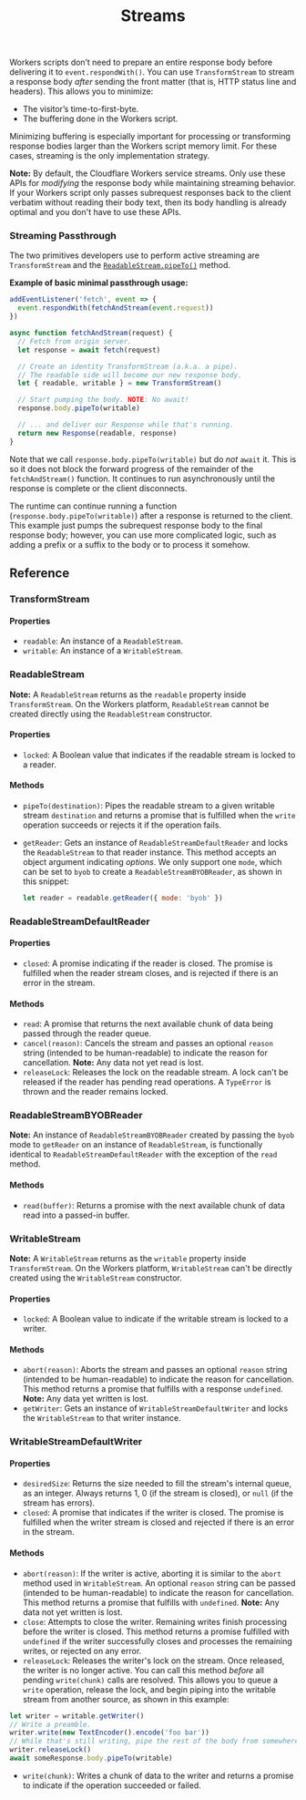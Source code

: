 ﻿---
title: Streams
weight: 5
---

Workers scripts don’t need to prepare an entire response body before delivering it to `event.respondWith()`. You can use `TransformStream` to stream a response body _after_ sending the front matter (that is, HTTP status line and headers). This allows you to minimize:

* The visitor’s time-to-first-byte.
* The buffering done in the Workers script.

Minimizing buffering is especially important for processing or transforming response bodies larger than the Workers script memory limit. For these cases, streaming is the only implementation strategy.

**Note:** By default, the Cloudflare Workers service streams. Only use these APIs for _modifying_ the response body while maintaining streaming behavior. If your Workers script only passes subrequest responses back to the client verbatim without reading their body text, then its body handling is already optimal and you don't have to use these APIs.

### Streaming Passthrough

The two primitives developers use to perform active streaming are `TransformStream` and the [`ReadableStream.pipeTo()`](https://developer.mozilla.org/en-US/docs/Web/API/ReadableStream/pipeTo) method.

**Example of basic minimal passthrough usage:**

```javascript
addEventListener('fetch', event => {
  event.respondWith(fetchAndStream(event.request))
})

async function fetchAndStream(request) {
  // Fetch from origin server.
  let response = await fetch(request)

  // Create an identity TransformStream (a.k.a. a pipe).
  // The readable side will become our new response body.
  let { readable, writable } = new TransformStream()

  // Start pumping the body. NOTE: No await!
  response.body.pipeTo(writable)

  // ... and deliver our Response while that's running.
  return new Response(readable, response)
}
```

Note that we call `response.body.pipeTo(writable)` but do _not_ `await` it. This is so it does not block the forward progress of the remainder of the `fetchAndStream()` function. It continues to run asynchronously until the response is complete or the client disconnects.

The runtime can continue running a function (`response.body.pipeTo(writable)`) after a response is returned to the client. This example just pumps the subrequest response body to the final response body; however, you can use more complicated logic, such as adding a prefix or a suffix to the body or to process it somehow.

## Reference

### TransformStream

#### Properties

* `readable`: An instance of a `ReadableStream`.
* `writable`: An instance of a `WritableStream`.

### ReadableStream

**Note:** A `ReadableStream` returns as the `readable` property inside `TransformStream`. On the Workers platform, `ReadableStream` cannot be created directly using the `ReadableStream` constructor.

#### Properties

* `locked`: A Boolean value that indicates if the readable stream is locked to a reader.

#### Methods

* `pipeTo(destination)`: Pipes the readable stream to a given writable stream `destination` and returns a promise that is fulfilled when the `write` operation succeeds or rejects it if the operation fails.
* `getReader`: Gets an instance of `ReadableStreamDefaultReader` and locks the `ReadableStream` to that reader instance. This method accepts an object argument indicating _options_. We only support one `mode`, which can be set to `byob` to create a `ReadableStreamBYOBReader`, as shown in this snippet:

  ```javascript
  let reader = readable.getReader({ mode: 'byob' })
  ```

### ReadableStreamDefaultReader

#### Properties

* `closed`: A promise indicating if the reader is closed. The promise is fulfilled when the reader stream closes, and is rejected if there is an error in the stream.

#### Methods

* `read`: A promise that returns the next available chunk of data being passed through the reader queue.
* `cancel(reason)`: Cancels the stream and passes an optional `reason` string (intended to be human-readable) to indicate the reason for cancellation. **Note:** Any data not yet read is lost.
* `releaseLock`: Releases the lock on the readable stream. A lock can't be released if the reader has pending read operations. A `TypeError` is thrown and the reader remains locked.

### ReadableStreamBYOBReader

**Note:** An instance of `ReadableStreamBYOBReader` created by passing the `byob` mode to `getReader` on an instance of `ReadableStream`, is functionally identical to `ReadableStreamDefaultReader` with the exception of the `read` method.

#### Methods

* `read(buffer)`: Returns a promise with the next available chunk of data read into a passed-in buffer.

### WritableStream

**Note:** A `WritableStream` returns as the `writable` property inside `TransformStream`. On the Workers platform, `WritableStream` can't be directly created using the `WritableStream` constructor.

#### Properties

* `locked`: A Boolean value to indicate if the writable stream is locked to a writer.

#### Methods

* `abort(reason)`: Aborts the stream and passes an optional `reason` string (intended to be human-readable) to indicate the reason for cancellation. This method returns a promise that fulfills with a response `undefined`. **Note:** Any data yet written is lost.
* `getWriter`: Gets an instance of `WritableStreamDefaultWriter` and locks the `WritableStream` to that writer instance.

### WritableStreamDefaultWriter

#### Properties

* `desiredSize`: Returns the size needed to fill the stream's internal queue, as an integer. Always returns 1, 0 (if the stream is closed), or `null` (if the stream has errors).
* `closed`: A promise that indicates if the writer is closed. The promise is fulfilled when the writer stream is closed and rejected if there is an error in the stream.

#### Methods

* `abort(reason)`: If the writer is active, aborting it is similar to the `abort` method used in `WritableStream`. An optional `reason` string can be passed (intended to be human-readable) to indicate the reason for cancellation. This method returns a promise that fulfills with `undefined`. **Note:** Any data not yet written is lost.
* `close`: Attempts to close the writer. Remaining writes finish processing before the writer is closed. This method returns a promise fulfilled with `undefined` if the writer successfully closes and processes the remaining writes, or rejected on any error.
* `releaseLock`: Releases the writer's lock on the stream. Once released, the writer is no longer active. You can call this method _before_ all pending `write(chunk)` calls are resolved. This allows you to queue a `write` operation, release the lock, and begin piping into the writable stream from another source, as shown in this example:

```javascript
let writer = writable.getWriter()
// Write a preamble.
writer.write(new TextEncoder().encode('foo bar'))
// While that's still writing, pipe the rest of the body from somewhere else.
writer.releaseLock()
await someResponse.body.pipeTo(writable)
```

* `write(chunk)`: Writes a chunk of data to the writer and returns a promise to indicate if the operation succeeded or failed.
